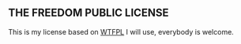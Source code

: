 THE FREEDOM PUBLIC LICENSE
--------------------------

This is my license based on [WTFPL](http://www.wtfpl.net/) I will use, everybody is welcome.



